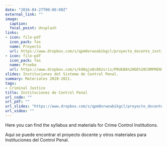 ```yaml
---
date: "2016-04-27T00:00:00Z"
external_link: ""
image:
  caption: 
  focal_point: Unsplash
links:
- icon: file-pdf
  icon_pack: fas
  name: Proyecto
  url: https://www.dropbox.com/s/qpm8orwoabikgcl/proyecto_docente_instituciones_20_21.pdf?dl=0
- icon: file-pdf
  icon_pack: fas
  name: Prueba
  url: https://www.dropbox.com/s/k98qjo8c862sris/PRUEBA%20DE%20COMPRENSION%20Y%20REFLEXION%20PERSONAL%201.pdf?dl=0
slides: Instituciones del Sistema de Control Penal.
summary: Materiales 2020-2021.
tags:
- Criminal Justice
title: Instituciones de Control Penal
url_code: ""
url_pdf: ""
url_slides: "https://www.dropbox.com/s/qpm8orwoabikgcl/proyecto_docente_instituciones_20_21.pdf?dl=0"
url_video: ""
---
```


Here you can find the syllabus and materials for Crime Control Institutions. 

Aqui se puede encontrar el proyecto docente y otros materiales para Instituciones del Control Penal.

